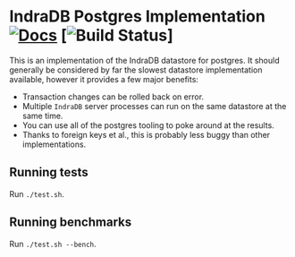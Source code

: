 # IndraDB Postgres Implementation [![Docs](https://docs.rs/indradb-postgres/badge.svg)](https://docs.rs/indradb-postgres) [![Build Status](https://travis-ci.org/indradb/postgres.svg?branch=master)]

This is an implementation of the IndraDB datastore for postgres. It should
generally be considered by far the slowest datastore implementation available,
however it provides a few major benefits:

* Transaction changes can be rolled back on error.
* Multiple `IndraDB` server processes can run on the same datastore at the same
  time.
* You can use all of the postgres tooling to poke around at the results.
* Thanks to foreign keys et al., this is probably less buggy than other
  implementations.

## Running tests

Run `./test.sh`.

## Running benchmarks

Run `./test.sh --bench`.
